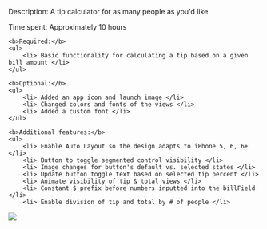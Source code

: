
Description: A tip calculator for as many people as you'd like 

Time spent: Approximately 10 hours

	<b>Required:</b>
	<ul> 
		<li> Basic functionality for calculating a tip based on a given bill amount </li>
	</ul> 
	
	<b>Optional:</b>
	<ul> 
		<li> Added an app icon and launch image </li>
		<li> Changed colors and fonts of the views </li> 
		<li> Added a custom font </li>
	</ul> 
		
	<b>Additional features:</b>
	<ul> 
		<li> Enable Auto Layout so the design adapts to iPhone 5, 6, 6+ </li> 
		<li> Button to toggle segmented control visibility </li>
		<li> Image changes for button's default vs. selected states </li>
		<li> Update button toggle text based on selected tip percent </li>
		<li> Animate visibility of tip & total views </li>
		<li> Constant $ prefix before numbers inputted into the billField </li>
		<li> Enable division of tip and total by # of people </li>
		

<img src="http://i.imgur.com/CJHWcWj.gif"> 
